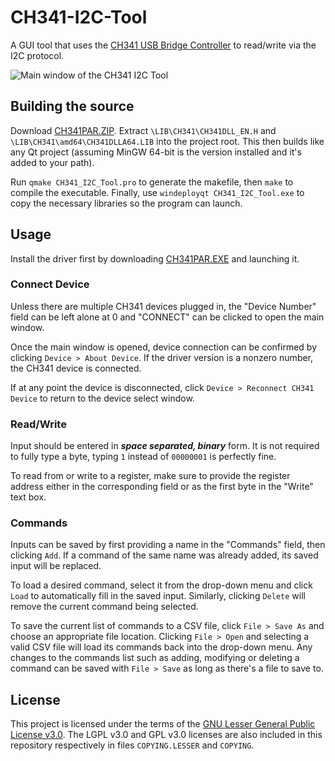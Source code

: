 
# CH341-I2C-Tool
A GUI tool that uses the [CH341 USB Bridge Controller](https://www.wch-ic.com/products/CH341.html) to read/write via the I2C protocol.

![Main window of the CH341 I2C Tool](https://lh3.googleusercontent.com/drive-viewer/AITFw-zcXG6g1PMe2BBHx8ehKfZyJ9GyODO30DPTJSXPY3ouXUO5A5mqoNB-Y-wTTqgvBOzj0YHRxydmQarmRUsGkx9RYfwXTA=s2560)

## Building the source
Download [CH341PAR.ZIP](https://www.wch-ic.com/downloads/CH341PAR_ZIP.html). Extract `\LIB\CH341\CH341DLL_EN.H` and `\LIB\CH341\amd64\CH341DLLA64.LIB` into the project root. This then builds like any Qt project (assuming MinGW 64-bit is the version installed and it's added to your path). 

Run `qmake CH341_I2C_Tool.pro` to generate the makefile, then `make` to compile the executable. Finally, use `windeployqt CH341_I2C_Tool.exe` to copy the necessary libraries so the program can launch. 

## Usage
Install the driver first by downloading [CH341PAR.EXE](https://www.wch-ic.com/downloads/CH341PAR_EXE.html) and launching it.

### Connect Device
Unless there are multiple CH341 devices plugged in, the "Device Number" field can be left alone at 0 and "CONNECT" can be clicked to open the main window.

Once the main window is opened, device connection can be confirmed by clicking `Device > About Device`. If the driver version is a nonzero number, the CH341 device is connected.

If at any point the device is disconnected, click `Device > Reconnect CH341 Device` to return to the device  select window.

### Read/Write
Input should be entered in ***space separated, binary*** form. It is not required to fully type a byte, typing `1` instead of `00000001` is perfectly fine.

To read from or write to a register, make sure to provide the register address either in the corresponding field or as the first byte in the "Write" text box.

### Commands
Inputs can be saved by first providing a name in the "Commands" field, then clicking `Add`. If a command of the same name was already added, its saved input will be replaced. 

To load a desired command, select it from the drop-down menu and click `Load` to automatically fill in the saved input. Similarly, clicking `Delete` will remove the current command being selected.

To save the current list of commands to a CSV file, click `File > Save As` and choose an appropriate file location. Clicking `File > Open` and selecting a valid CSV file will load its commands back into the drop-down menu. Any changes to the commands list such as adding, modifying or deleting a command can be saved with `File > Save` as long as there's a file to save to.
## License
This project is licensed under the terms of the [GNU Lesser General Public License v3.0](https://www.gnu.org/licenses/lgpl-3.0.en.html). The LGPL v3.0 and GPL v3.0 licenses are also included in this repository respectively in files `COPYING.LESSER` and `COPYING`.
